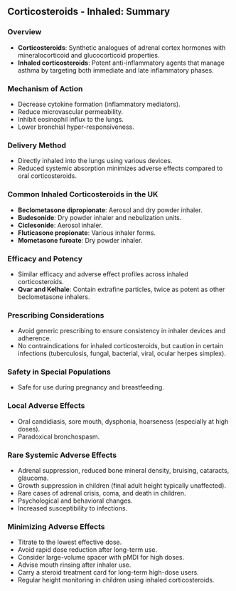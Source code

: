 ## Corticosteroids - Inhaled: Summary

### Overview
- **Corticosteroids**: Synthetic analogues of adrenal cortex hormones with mineralocorticoid and glucocorticoid properties.
- **Inhaled corticosteroids**: Potent anti-inflammatory agents that manage asthma by targeting both immediate and late inflammatory phases.

### Mechanism of Action
- Decrease cytokine formation (inflammatory mediators).
- Reduce microvascular permeability.
- Inhibit eosinophil influx to the lungs.
- Lower bronchial hyper-responsiveness.

### Delivery Method
- Directly inhaled into the lungs using various devices.
- Reduced systemic absorption minimizes adverse effects compared to oral corticosteroids.

### Common Inhaled Corticosteroids in the UK
- **Beclometasone dipropionate**: Aerosol and dry powder inhaler.
- **Budesonide**: Dry powder inhaler and nebulization units.
- **Ciclesonide**: Aerosol inhaler.
- **Fluticasone propionate**: Various inhaler forms.
- **Mometasone furoate**: Dry powder inhaler.

### Efficacy and Potency
- Similar efficacy and adverse effect profiles across inhaled corticosteroids.
- **Qvar and Kelhale**: Contain extrafine particles, twice as potent as other beclometasone inhalers.

### Prescribing Considerations
- Avoid generic prescribing to ensure consistency in inhaler devices and adherence.
- No contraindications for inhaled corticosteroids, but caution in certain infections (tuberculosis, fungal, bacterial, viral, ocular herpes simplex).

### Safety in Special Populations
- Safe for use during pregnancy and breastfeeding.

### Local Adverse Effects
- Oral candidiasis, sore mouth, dysphonia, hoarseness (especially at high doses).
- Paradoxical bronchospasm.

### Rare Systemic Adverse Effects
- Adrenal suppression, reduced bone mineral density, bruising, cataracts, glaucoma.
- Growth suppression in children (final adult height typically unaffected).
- Rare cases of adrenal crisis, coma, and death in children.
- Psychological and behavioral changes.
- Increased susceptibility to infections.

### Minimizing Adverse Effects
- Titrate to the lowest effective dose.
- Avoid rapid dose reduction after long-term use.
- Consider large-volume spacer with pMDI for high doses.
- Advise mouth rinsing after inhaler use.
- Carry a steroid treatment card for long-term high-dose users.
- Regular height monitoring in children using inhaled corticosteroids.